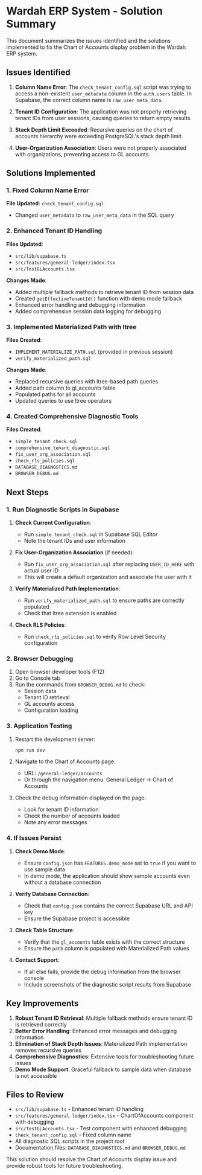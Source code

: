 # Wardah ERP System - Solution Summary

This document summarizes the issues identified and the solutions implemented to fix the Chart of Accounts display problem in the Wardah ERP system.

## Issues Identified

1. **Column Name Error**: The `check_tenant_config.sql` script was trying to access a non-existent `user_metadata` column in the `auth.users` table. In Supabase, the correct column name is `raw_user_meta_data`.

2. **Tenant ID Configuration**: The application was not properly retrieving tenant IDs from user sessions, causing queries to return empty results.

3. **Stack Depth Limit Exceeded**: Recursive queries on the chart of accounts hierarchy were exceeding PostgreSQL's stack depth limit.

4. **User-Organization Association**: Users were not properly associated with organizations, preventing access to GL accounts.

## Solutions Implemented

### 1. Fixed Column Name Error

**File Updated**: `check_tenant_config.sql`
- Changed `user_metadata` to `raw_user_meta_data` in the SQL query

### 2. Enhanced Tenant ID Handling

**Files Updated**: 
- `src/lib/supabase.ts`
- `src/features/general-ledger/index.tsx`
- `src/TestGLAccounts.tsx`

**Changes Made**:
- Added multiple fallback methods to retrieve tenant ID from session data
- Created `getEffectiveTenantId()` function with demo mode fallback
- Enhanced error handling and debugging information
- Added comprehensive session data logging for debugging

### 3. Implemented Materialized Path with ltree

**Files Created**:
- `IMPLEMENT_MATERIALIZE_PATH.sql` (provided in previous session)
- `verify_materialized_path.sql`

**Changes Made**:
- Replaced recursive queries with ltree-based path queries
- Added path column to gl_accounts table
- Populated paths for all accounts
- Updated queries to use ltree operators

### 4. Created Comprehensive Diagnostic Tools

**Files Created**:
- `simple_tenant_check.sql`
- `comprehensive_tenant_diagnostic.sql`
- `fix_user_org_association.sql`
- `check_rls_policies.sql`
- `DATABASE_DIAGNOSTICS.md`
- `BROWSER_DEBUG.md`

## Next Steps

### 1. Run Diagnostic Scripts in Supabase

1. **Check Current Configuration**:
   - Run `simple_tenant_check.sql` in Supabase SQL Editor
   - Note the tenant IDs and user information

2. **Fix User-Organization Association** (if needed):
   - Run `fix_user_org_association.sql` after replacing `USER_ID_HERE` with actual user ID
   - This will create a default organization and associate the user with it

3. **Verify Materialized Path Implementation**:
   - Run `verify_materialized_path.sql` to ensure paths are correctly populated
   - Check that ltree extension is enabled

4. **Check RLS Policies**:
   - Run `check_rls_policies.sql` to verify Row Level Security configuration

### 2. Browser Debugging

1. Open browser developer tools (F12)
2. Go to Console tab
3. Run the commands from `BROWSER_DEBUG.md` to check:
   - Session data
   - Tenant ID retrieval
   - GL accounts access
   - Configuration loading

### 3. Application Testing

1. Restart the development server:
   ```bash
   npm run dev
   ```

2. Navigate to the Chart of Accounts page:
   - URL: `/general-ledger/accounts`
   - Or through the navigation menu: General Ledger → Chart of Accounts

3. Check the debug information displayed on the page:
   - Look for tenant ID information
   - Check the number of accounts loaded
   - Note any error messages

### 4. If Issues Persist

1. **Check Demo Mode**:
   - Ensure `config.json` has `FEATURES.demo_mode` set to `true` if you want to use sample data
   - In demo mode, the application should show sample accounts even without a database connection

2. **Verify Database Connection**:
   - Check that `config.json` contains the correct Supabase URL and API key
   - Ensure the Supabase project is accessible

3. **Check Table Structure**:
   - Verify that the `gl_accounts` table exists with the correct structure
   - Ensure the `path` column is populated with Materialized Path values

4. **Contact Support**:
   - If all else fails, provide the debug information from the browser console
   - Include screenshots of the diagnostic script results from Supabase

## Key Improvements

1. **Robust Tenant ID Retrieval**: Multiple fallback methods ensure tenant ID is retrieved correctly
2. **Better Error Handling**: Enhanced error messages and debugging information
3. **Elimination of Stack Depth Issues**: Materialized Path implementation removes recursive queries
4. **Comprehensive Diagnostics**: Extensive tools for troubleshooting future issues
5. **Demo Mode Support**: Graceful fallback to sample data when database is not accessible

## Files to Review

- `src/lib/supabase.ts` - Enhanced tenant ID handling
- `src/features/general-ledger/index.tsx` - ChartOfAccounts component with debugging
- `src/TestGLAccounts.tsx` - Test component with enhanced debugging
- `check_tenant_config.sql` - Fixed column name
- All diagnostic SQL scripts in the project root
- Documentation files: `DATABASE_DIAGNOSTICS.md` and `BROWSER_DEBUG.md`

This solution should resolve the Chart of Accounts display issue and provide robust tools for future troubleshooting.